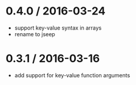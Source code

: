 
0.4.0 / 2016-03-24
==================

  * support key-value syntax in arrays
  * rename to jseep

0.3.1 / 2016-03-16
==================

  * add support for key-value function arguments
